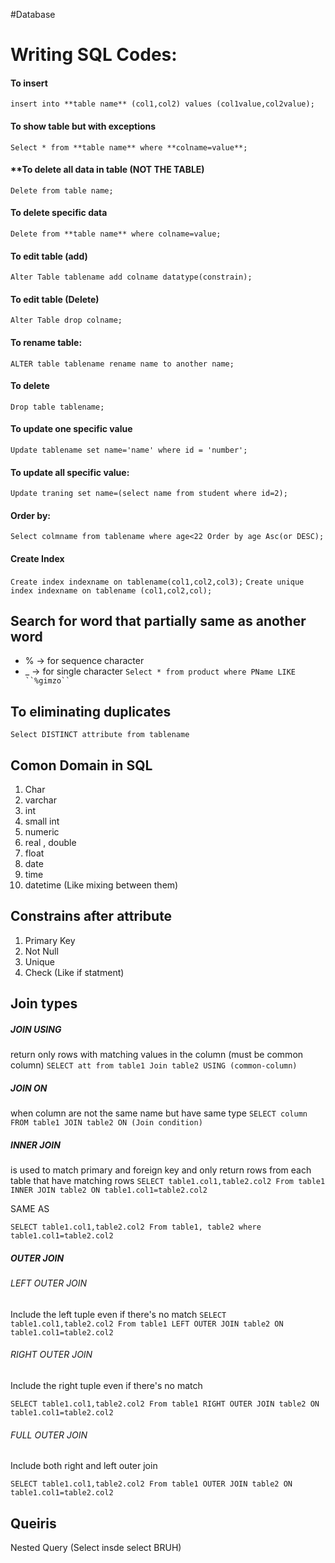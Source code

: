 #Database
# Writing SQL Codes:
#### **To insert**
`insert into **table name** (col1,col2) values (col1value,col2value);`

#### **To show table but with exceptions**
`Select * from **table name** where **colname=value**; `

#### **To delete all data in table **(NOT THE TABLE)**
`Delete from table name;`

#### **To delete specific data**
`Delete from **table name** where colname=value;`

#### **To edit table (add)**
`Alter Table tablename add colname datatype(constrain);`

#### To edit table **(Delete)**
`Alter Table drop colname;`

#### To rename table:
`ALTER table tablename rename name to another name;`

#### To delete
`Drop table tablename;`

#### To update one specific value
`Update tablename set name='name' where id = 'number';`

#### To update all specific value: 
`Update traning set name=(select name from student where id=2);`

#### Order by:
`Select colmname from tablename where age<22 Order by age Asc(or DESC);`

#### Create Index
`Create index indexname on tablename(col1,col2,col3);`
`Create unique index indexname on tablename (col1,col2,col);`

## Search for word that partially same as another word
- % -> for sequence character
- _ -> for single character
`Select * from product where PName LIKE ``%gimzo`` `
## To eliminating duplicates
`Select DISTINCT attribute from tablename`

 
## Comon Domain in SQL
1. Char
2. varchar
3. int
4. small int
5. numeric
6. real , double
7. float
8. date
9. time
10. datetime (Like mixing between them)

## Constrains after attribute
1. Primary Key
2. Not Null
3. Unique
4. Check (Like if statment)

## Join types
##### JOIN USING
return only rows with matching values in the column (must be common column)
`SELECT att from table1 Join table2 USING (common-column)`
##### JOIN ON 
when column are not the same name but have same type
`SELECT column FROM table1 JOIN table2 ON (Join condition)`

##### INNER JOIN
is used to match primary and foreign key and only return rows from each table that have matching rows
`SELECT table1.col1,table2.col2 From table1 INNER JOIN table2 ON table1.col1=table2.col2`

SAME AS

`SELECT table1.col1,table2.col2 From table1, table2 where table1.col1=table2.col2`

##### OUTER JOIN
###### LEFT OUTER JOIN
Include the left tuple even if there's no match
`SELECT table1.col1,table2.col2 From table1 LEFT OUTER JOIN table2 ON table1.col1=table2.col2`

###### RIGHT OUTER JOIN
Include the right tuple even if there's no match

`SELECT table1.col1,table2.col2 From table1 RIGHT OUTER JOIN table2 ON table1.col1=table2.col2`
###### FULL OUTER JOIN
Include both right and left outer join

`SELECT table1.col1,table2.col2 From table1 OUTER JOIN table2 ON table1.col1=table2.col2`

## Queiris
 Nested Query (Select insde select BRUH)
